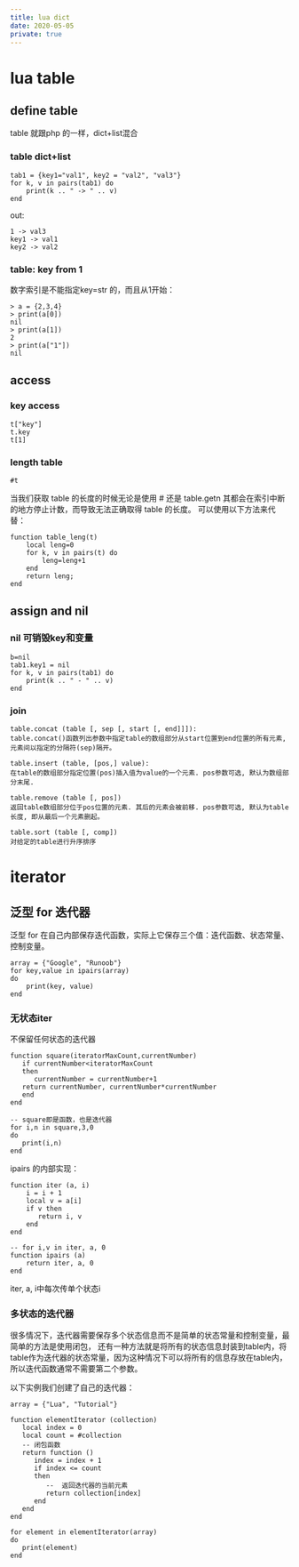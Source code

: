 ```yaml
---
title: lua dict
date: 2020-05-05
private: true
---
```

# lua table
## define table
table 就跟php 的一样，dict+list混合
### table dict+list

    tab1 = {key1="val1", key2 = "val2", "val3"}
    for k, v in pairs(tab1) do
        print(k .. " -> " .. v)
    end

out:

    1 -> val3
    key1 -> val1
    key2 -> val2

### table: key from 1
数字索引是不能指定key=str 的，而且从1开始：

    > a = {2,3,4}
    > print(a[0])
    nil
    > print(a[1])
    2
    > print(a["1"])
    nil

## access
### key access

    t["key"]
    t.key
    t[1]

### length table

    #t

当我们获取 table 的长度的时候无论是使用 # 还是 table.getn 其都会在索引中断的地方停止计数，而导致无法正确取得 table 的长度。
可以使用以下方法来代替：

    function table_leng(t)
        local leng=0
        for k, v in pairs(t) do
            leng=leng+1
        end
        return leng;
    end


## assign and nil
### nil 可销毁key和变量

    b=nil
    tab1.key1 = nil
    for k, v in pairs(tab1) do
        print(k .. " - " .. v)
    end

### join

    table.concat (table [, sep [, start [, end]]]):
    table.concat()函数列出参数中指定table的数组部分从start位置到end位置的所有元素, 元素间以指定的分隔符(sep)隔开。

    table.insert (table, [pos,] value):
    在table的数组部分指定位置(pos)插入值为value的一个元素. pos参数可选, 默认为数组部分末尾.

    table.remove (table [, pos])
    返回table数组部分位于pos位置的元素. 其后的元素会被前移. pos参数可选, 默认为table长度, 即从最后一个元素删起。

    table.sort (table [, comp])
    对给定的table进行升序排序

# iterator
## 泛型 for 迭代器
泛型 for 在自己内部保存迭代函数，实际上它保存三个值：迭代函数、状态常量、控制变量。

    array = {"Google", "Runoob"}
    for key,value in ipairs(array)
    do
        print(key, value)
    end

### 无状态iter
不保留任何状态的迭代器

    function square(iteratorMaxCount,currentNumber)
       if currentNumber<iteratorMaxCount
       then
          currentNumber = currentNumber+1
       return currentNumber, currentNumber*currentNumber
       end
    end

    -- square即是函数，也是迭代器
    for i,n in square,3,0
    do
       print(i,n)
    end

ipairs 的内部实现：

    function iter (a, i)
        i = i + 1
        local v = a[i]
        if v then
           return i, v
        end
    end
    
    -- for i,v in iter, a, 0
    function ipairs (a)
        return iter, a, 0
    end

iter, a, i中每次传单个状态i

### 多状态的迭代器
很多情况下，迭代器需要保存多个状态信息而不是简单的状态常量和控制变量，最简单的方法是使用闭包，
还有一种方法就是将所有的状态信息封装到table内，将table作为迭代器的状态常量，因为这种情况下可以将所有的信息存放在table内，所以迭代函数通常不需要第二个参数。

以下实例我们创建了自己的迭代器：

    array = {"Lua", "Tutorial"}

    function elementIterator (collection)
       local index = 0
       local count = #collection
       -- 闭包函数
       return function ()
          index = index + 1
          if index <= count
          then
             --  返回迭代器的当前元素
             return collection[index]
          end
       end
    end

    for element in elementIterator(array)
    do
       print(element)
    end
